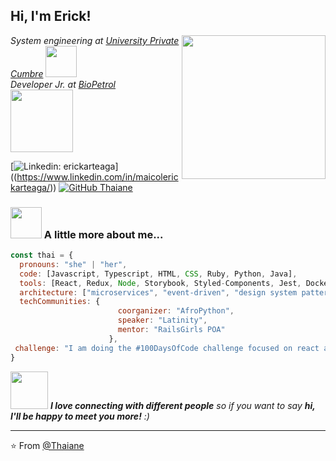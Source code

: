 <h2> Hi, I'm Erick!</h2>

<img align='right' src="[]()" width="230">

<p><em>System engineering at <a href="https://cumbre.edu.bo/">University Private Cumbre</a>
  <img src="https://ml6vnoiiarqy.i.optimole.com/XkMHlS0-eFEUQvMn/w:auto/h:auto/q:90/https://cumbre.edu.bo/wp-content/uploads/2020/09/logo-color.png" width="50">
  </br>Developer Jr. at <a href="http://www.biopetrol.com.bo/">BioPetrol</a> 

  <img src="http://www.biopetrol.com.bo/img/logo.png" width="100"> 
</em></p>

[![Linkedin: erickarteaga](https://img.shields.io/github/followers/thaiane?label=follow&style=social)] ((https://www.linkedin.com/in/maicolerickarteaga/))
[![GitHub Thaiane](https://img.shields.io/github/followers/thaiane?label=follow&style=social)](https://github.com/Thaiane)


### <img src="[[https://media.giphy.com/media/VgCDAzcKvsR6OM0uWg/giphy.gif](https://media4.giphy.com/media/qgQUggAC3Pfv687qPC/giphy.gif?cid=ecf05e474r1iy5uebnyj4o0ov6mhzzl7irlnvt2j387luqmw&rid=giphy.gif)](https://media4.giphy.com/media/qgQUggAC3Pfv687qPC/giphy.gif?cid=ecf05e474r1iy5uebnyj4o0ov6mhzzl7irlnvt2j387luqmw&rid=giphy.gif)" width="50"> A little more about me...  

```javascript
const thai = {
  pronouns: "she" | "her",
  code: [Javascript, Typescript, HTML, CSS, Ruby, Python, Java],
  tools: [React, Redux, Node, Storybook, Styled-Components, Jest, Docker],
  architecture: ["microservices", "event-driven", "design system pattern"],
  techCommunities: {
                        coorganizer: "AfroPython",
                        speaker: "Latinity",
                        mentor: "RailsGirls POA"
                      },
 challenge: "I am doing the #100DaysOfCode challenge focused on react and typescript"
}
```

<img src="https://media.giphy.com/media/LnQjpWaON8nhr21vNW/giphy.gif" width="60"> <em><b>I love connecting with different people</b> so if you want to say <b>hi, I'll be happy to meet you more!</b> :)</em>

---

⭐️ From [@Thaiane](https://github.com/Thaiane)
